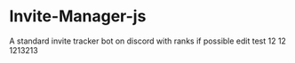 # Invite-Manager-js
A standard invite tracker bot on discord with ranks if possible edit test 12 12 1213213
